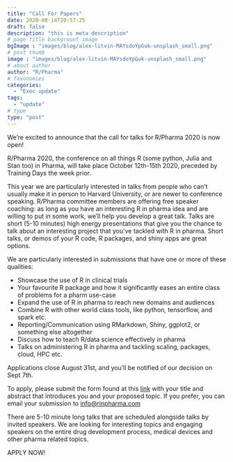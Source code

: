 ```yaml
---
title: "Call For Papers"
date: 2020-08-14T20:57:25
draft: false
description: "this is meta description"
# page title backgrount image
bgImage : "images/blog/alex-litvin-MAYsdoYpGuk-unsplash_small.png"
# post thumb
image : "images/blog/alex-litvin-MAYsdoYpGuk-unsplash_small.png"
# about author
author: "R/Pharma"
# Taxonomies
categories:
  - "Exec update"
tags:
  - "update"
# type
type: "post"
---
```


We’re excited to announce that the call for talks for R/Pharma 2020 is now open!

R/Pharma 2020, the conference on all things R (some python, Julia and Stan too) in Pharma, will take place October 12th-15th 2020, preceded by Training Days the week prior.

This year we are particularly interested in talks from people who can’t usually make it in person to Harvard University, or are newer to conference speaking.  R/Pharma committee members are offering free speaker coaching: as long as you have an interesting R in pharma idea and are willing to put in some work, we’ll help you develop a great talk.  Talks are short (5-10 minutes) high energy presentations that give you the chance to talk about an interesting project that you’ve tackled with R in pharma. Short talks, or demos of your R code, R packages, and shiny apps are great options. 

We are particularly interested in submissions that have one or more of these qualities:

-  Showcase the use of R in clinical trials
-  Your favourite R package and how it significantly eases an entire class of problems for a pharm use-case
-  Expand the use of R in pharma to reach new domains and audiences
-  Combine R with other world class tools, like python, tensorflow, and spark etc.
-  Reporting/Communication using RMarkdown, Shiny, ggplot2, or something else altogether
-  Discuss how to teach R/data science effectively in pharma
-  Talks on administering R in pharma and tackling scaling, packages, cloud, HPC etc.

Applications close August 31st, and you’ll be notified of our decision on Sept 7th.

To apply, please submit the form found at this [link](https://rinpharmaconf.typeform.com/to/Adeq04hn)  with your title and abstract that introduces you and your proposed topic. If you prefer, you can email your submission to info@rinpharma.com

There are 5-10 minute long talks that are scheduled alongside talks by invited speakers. We are looking for interesting topics and engaging speakers on the entire drug development process, medical devices and other pharma related topics.

APPLY NOW!
